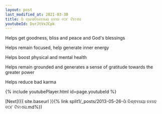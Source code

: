 ```yaml
---
layout: post
last_modified_at: 2021-03-30
title: ଓଁ ଗ୍ଭସତିନେମୟେ ନମାହ ୧୦୮ ଟିମଏସ
youtubeId: DurJtVxJCpk
---
```

 
 
Helps get goodness, bliss and peace and God's blessings
 
Helps remain focused, help generate inner energy 
 
Helps boost physical and mental health 
 
Helps remain grounded and generates a sense of gratitude towards the greater power 
 
Helps reduce bad karma
 
 
 
 


{% include youtubePlayer.html id=page.youtubeId %}
 
[Next]({{ site.baseurl }}{% link  split1/_posts/2013-05-26-ଓଁ ବିଶ୍ଵମାୟା ନମାହ ୧୦୮ ଟିମଏସ.md%})
 
